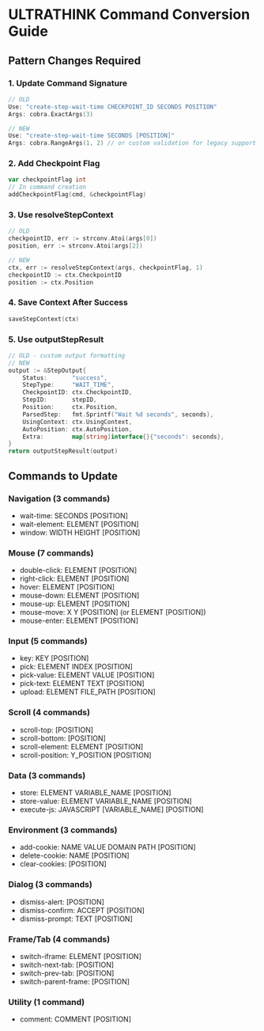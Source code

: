 # ULTRATHINK Command Conversion Guide

## Pattern Changes Required

### 1. Update Command Signature
```go
// OLD
Use: "create-step-wait-time CHECKPOINT_ID SECONDS POSITION"
Args: cobra.ExactArgs(3)

// NEW
Use: "create-step-wait-time SECONDS [POSITION]"
Args: cobra.RangeArgs(1, 2) // or custom validation for legacy support
```

### 2. Add Checkpoint Flag
```go
var checkpointFlag int
// In command creation
addCheckpointFlag(cmd, &checkpointFlag)
```

### 3. Use resolveStepContext
```go
// OLD
checkpointID, err := strconv.Atoi(args[0])
position, err := strconv.Atoi(args[2])

// NEW
ctx, err := resolveStepContext(args, checkpointFlag, 1)
checkpointID := ctx.CheckpointID
position := ctx.Position
```

### 4. Save Context After Success
```go
saveStepContext(ctx)
```

### 5. Use outputStepResult
```go
// OLD - custom output formatting
// NEW
output := &StepOutput{
    Status:       "success",
    StepType:     "WAIT_TIME",
    CheckpointID: ctx.CheckpointID,
    StepID:       stepID,
    Position:     ctx.Position,
    ParsedStep:   fmt.Sprintf("Wait %d seconds", seconds),
    UsingContext: ctx.UsingContext,
    AutoPosition: ctx.AutoPosition,
    Extra:        map[string]interface{}{"seconds": seconds},
}
return outputStepResult(output)
```

## Commands to Update

### Navigation (3 commands)
- wait-time: SECONDS [POSITION]
- wait-element: ELEMENT [POSITION]
- window: WIDTH HEIGHT [POSITION]

### Mouse (7 commands)
- double-click: ELEMENT [POSITION]
- right-click: ELEMENT [POSITION]
- hover: ELEMENT [POSITION]
- mouse-down: ELEMENT [POSITION]
- mouse-up: ELEMENT [POSITION]
- mouse-move: X Y [POSITION] (or ELEMENT [POSITION])
- mouse-enter: ELEMENT [POSITION]

### Input (5 commands)
- key: KEY [POSITION]
- pick: ELEMENT INDEX [POSITION]
- pick-value: ELEMENT VALUE [POSITION]
- pick-text: ELEMENT TEXT [POSITION]
- upload: ELEMENT FILE_PATH [POSITION]

### Scroll (4 commands)
- scroll-top: [POSITION]
- scroll-bottom: [POSITION]
- scroll-element: ELEMENT [POSITION]
- scroll-position: Y_POSITION [POSITION]

### Data (3 commands)
- store: ELEMENT VARIABLE_NAME [POSITION]
- store-value: ELEMENT VARIABLE_NAME [POSITION]
- execute-js: JAVASCRIPT [VARIABLE_NAME] [POSITION]

### Environment (3 commands)
- add-cookie: NAME VALUE DOMAIN PATH [POSITION]
- delete-cookie: NAME [POSITION]
- clear-cookies: [POSITION]

### Dialog (3 commands)
- dismiss-alert: [POSITION]
- dismiss-confirm: ACCEPT [POSITION]
- dismiss-prompt: TEXT [POSITION]

### Frame/Tab (4 commands)
- switch-iframe: ELEMENT [POSITION]
- switch-next-tab: [POSITION]
- switch-prev-tab: [POSITION]
- switch-parent-frame: [POSITION]

### Utility (1 command)
- comment: COMMENT [POSITION]

